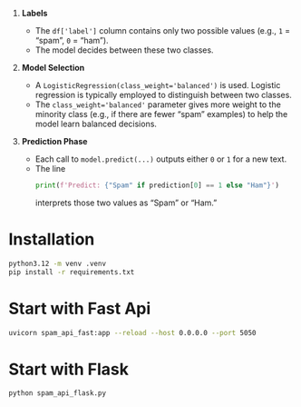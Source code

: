 1. **Labels**

   - The `df['label']` column contains only two possible values (e.g., `1` = “spam”, `0` = “ham”).
   - The model decides between these two classes.

2. **Model Selection**

   - A `LogisticRegression(class_weight='balanced')` is used. Logistic regression is typically employed to distinguish between two classes.
   - The `class_weight='balanced'` parameter gives more weight to the minority class (e.g., if there are fewer “spam” examples) to help the model learn balanced decisions.

3. **Prediction Phase**
   - Each call to `model.predict(...)` outputs either `0` or `1` for a new text.
   - The line
     ```python
     print(f'Predict: {"Spam" if prediction[0] == 1 else "Ham"}')
     ```
     interprets those two values as “Spam” or “Ham.”

# Installation

```bash
python3.12 -m venv .venv
pip install -r requirements.txt
```

# Start with Fast Api

```bash
uvicorn spam_api_fast:app --reload --host 0.0.0.0 --port 5050
```

# Start with Flask
```bash
python spam_api_flask.py
```